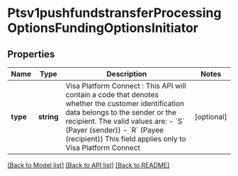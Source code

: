 # Ptsv1pushfundstransferProcessingOptionsFundingOptionsInitiator

## Properties
Name | Type | Description | Notes
------------ | ------------- | ------------- | -------------
**type** | **string** | Visa Platform Connect : This API will contain a code that denotes whether the customer identification data belongs to the sender or the recipient.  The valid values are: - &#x60;S&#x60; (Payer (sender)) - &#x60;R&#x60; (Payee (recipient))  This field applies only to Visa Platform Connect | [optional] 

[[Back to Model list]](../README.md#documentation-for-models) [[Back to API list]](../README.md#documentation-for-api-endpoints) [[Back to README]](../README.md)


